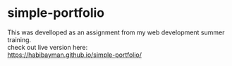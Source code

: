# simple-portfolio

This was develloped as an assignment from my web development summer training.\
check out live version here:\
https://habibayman.github.io/simple-portfolio/
